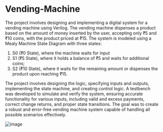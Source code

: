# Vending-Machine

The project involves designing and implementing a digital system for a vending machine using Verilog. 
The vending machine dispenses a product based on the amount of money inserted by the user, accepting only ₹5 and ₹10 coins, with the product priced at ₹15. 
The system is modeled using a Mealy Machine State Diagram with three states: 
  1. S0 (₹0 State), where the machine waits for input
  2. S1 (₹5 State), where it holds a balance of ₹5 and waits for additional coins;
  3. S2 (₹10 State), where it waits for the remaining amount or dispenses the product upon reaching ₹15.

The project involves designing the logic, specifying inputs and outputs, implementing the state machine, and creating control logic. 
A testbench was developed to simulate and verify the system, ensuring accurate functionality for various inputs, including valid and excess payments, correct change returns, and proper state transitions. 
The goal was to create a robust and error-free vending machine system capable of handling all possible scenarios effectively.

![image](https://github.com/user-attachments/assets/707cf396-38ac-4354-b55e-218ea6d33297)

